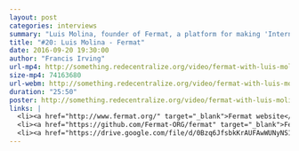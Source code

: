 ```yaml
---
layout: post
categories: interviews
summary: "Luis Molina, founder of Fermat, a platform for making 'Internet of People' apps. Why should we have geographically localised networks? How do we share reputation between applications?"
title: "#20: Luis Molina - Fermat"
date: 2016-09-20 19:30:00
author: "Francis Irving"
url-mp4: http://something.redecentralize.org/video/fermat-with-luis-molina.mp4
size-mp4: 74163680
url-webm: http://something.redecentralize.org/video/fermat-with-luis-molina.webm
duration: "25:50"
poster: http://something.redecentralize.org/video/fermat-with-luis-molina.jpg
links: |
  <li><a href="http://www.fermat.org/" target="_blank">Fermat website</a></li>
  <li><a href="https://github.com/Fermat-ORG/fermat" target="_blank">Fermat Github</a></li>
  <li><a href="https://drive.google.com/file/d/0Bzq6JfsbkKrAUFAwWUNyNS12ekU/view" target="_blank">White paper</a></li>
---
```

